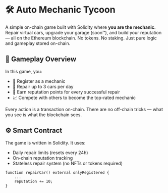 # 🛠️ Auto Mechanic Tycoon         
        
A simple on-chain game built with Solidity where **you are the mechanic**. Repair virtual cars, upgrade your garage (soon™), and build your reputation — all on the Ethereum blockchain. No tokens. No staking. Just pure logic and gameplay stored on-chain.   
       
## 🚗 Gameplay Overview        
             
In this game, you:   
     
- 🔧 Register as a mechanic      
- 🧰 Repair up to 3 cars per day     
- 🌟 Earn reputation points for every successful repair   
- 📈 Compete with others to become the top-rated mechanic     
       
Every action is a transaction on-chain. There are no off-chain tricks — what you see is what the blockchain sees.   
     
## ⚙️ Smart Contract   
   
The game is written in Solidity. It uses:   
- Daily repair limits (resets every 24h)   
- On-chain reputation tracking     
- Stateless repair system (no NFTs or tokens required)   
    
```solidity     
function repairCar() external onlyRegistered {  
    ...   
    reputation += 10;   
} 
